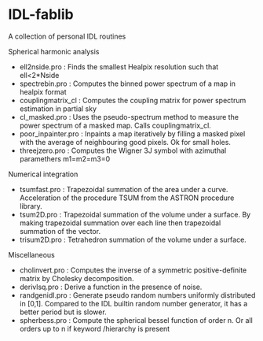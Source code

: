 # IDL-fablib
A collection of personal IDL routines

Spherical harmonic analysis
- ell2nside.pro : Finds the smallest Healpix resolution such that ell<2*Nside
- spectrebin.pro : Computes the binned power spectrum of a map in healpix format
- couplingmatrix_cl : Computes the coupling matrix for power spectrum estimation in partial sky
- cl_masked.pro : Uses the pseudo-spectrum method to measure the power spectrum of a masked map. Calls couplingmatrix_cl.
- poor_inpainter.pro : Inpaints a map iteratively by filling a masked pixel with the average of neighbouring good pixels. Ok for small holes.
- threejzero.pro : Computes the Wigner 3J symbol with azimuthal paramethers m1=m2=m3=0

Numerical integration
- tsumfast.pro : Trapezoidal summation of the area under a curve. Acceleration of the procedure TSUM from the ASTRON procedure library.
- tsum2D.pro : Trapezoidal summation of the volume under a surface. By making trapezoidal summation over each line then trapezoidal summation of the vector.
- trisum2D.pro : Tetrahedron summation of the volume under a surface.

Miscellaneous
- cholinvert.pro : Computes the inverse of a symmetric positive-definite matrix by Cholesky decomposition.
- derivlsq.pro : Derive a function in the presence of noise.
- randgenidl.pro : Generate pseudo random numbers uniformly distributed in [0,1]. Compared to the IDL builtin random number generator, it has a better period but is slower.
- spherbess.pro : Compute the spherical bessel function of order n. Or all orders up to n if keyword /hierarchy is present


